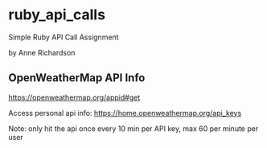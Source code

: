 # ruby_api_calls
Simple Ruby API Call Assignment


by Anne Richardson

## OpenWeatherMap API Info

https://openweathermap.org/appid#get

Access personal api info: https://home.openweathermap.org/api_keys

Note: only hit the api once every 10 min per API key, max 60 per minute per user